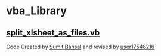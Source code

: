 # vba_Library
## [split_xlsheet_as_files.vb](https://github.com/finuex/vba_Library/blob/main/split_xlsheet_as_files.vb)
Code Created by [Sumit Bansal](trumpexcel.com) and revised by [user17548216](https://stackoverflow.com/a/72694914)
